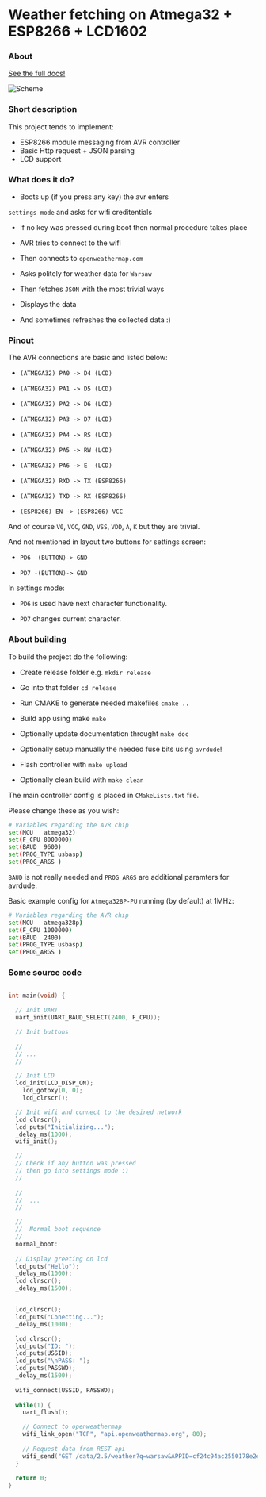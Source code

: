# Weather fetching on Atmega32 + ESP8266 + LCD1602

### About

[See the full docs!](http://styczynski.ml/avr-weather-esp8266/)

![Scheme](http://styczynski.ml/avr-weather-esp8266/scheme.svg)

### Short description

This project tends to implement:

* ESP8266 module messaging from AVR controller
* Basic Http request + JSON parsing
* LCD support

### What does it do?

* Boots up (if you press any key) the avr enters 

`settings mode` and asks for wifi creditentials 

* If no key was pressed during boot then normal procedure takes place
 
* AVR tries to connect to the wifi 

* Then connects to `openweathermap.com` 

* Asks politely for weather data for `Warsaw` 

* Then fetches `JSON` with the most trivial ways 

* Displays the data 

* And sometimes refreshes the collected data :) 

### Pinout

The AVR connections are basic and listed below:
  
  
  
* `(ATMEGA32) PA0 -> D4 (LCD)` 

* `(ATMEGA32) PA1 -> D5 (LCD)` 

* `(ATMEGA32) PA2 -> D6 (LCD)` 

* `(ATMEGA32) PA3 -> D7 (LCD)`  

* `(ATMEGA32) PA4 -> RS (LCD)` 

* `(ATMEGA32) PA5 -> RW (LCD)` 

* `(ATMEGA32) PA6 -> E  (LCD)` 

* `(ATMEGA32) RXD -> TX (ESP8266)` 

* `(ATMEGA32) TXD -> RX (ESP8266)` 

* `(ESP8266) EN -> (ESP8266) VCC` 





And of course `V0`, `VCC`, `GND`, `VSS`, `VDD`, `A`, `K` but they are trivial.

And not mentioned in layout two buttons for settings screen:
* `PD6 -(BUTTON)-> GND` 

* `PD7 -(BUTTON)-> GND`





In settings mode:
  
* `PD6` is used have next character functionality. 

* `PD7` changes current character.




### About building

To build the project do the following: 
  
* Create release folder e.g. `mkdir release` 

* Go into that folder `cd release` 

* Run CMAKE to generate needed makefiles `cmake ..` 

* Build app using make `make` 

* Optionally update documentation throught `make doc` 

* Optionally setup manually the needed fuse bits using `avrdude`! 

* Flash controller with `make upload` 

* Optionally clean build with `make clean` 




The main controller config is placed in `CMakeLists.txt` file.
 
 
 
Please change these as you wish:

```bash
# Variables regarding the AVR chip
set(MCU   atmega32)
set(F_CPU 8000000)
set(BAUD  9600)
set(PROG_TYPE usbasp)
set(PROG_ARGS )
```
 
 
`BAUD` is not really needed and `PROG_ARGS` are additional paramters for avrdude.
 
 
 
Basic example config for `Atmega328P-PU` running (by default) at 1MHz:

```bash
# Variables regarding the AVR chip
set(MCU   atmega328p)
set(F_CPU 1000000)
set(BAUD  2400)
set(PROG_TYPE usbasp)
set(PROG_ARGS )
```

### Some source code

```c

int main(void) {

  // Init UART
  uart_init(UART_BAUD_SELECT(2400, F_CPU));

  // Init buttons
  
  //
  // ...
  //

  // Init LCD
  lcd_init(LCD_DISP_ON);
	lcd_gotoxy(0, 0);
	lcd_clrscr();

  // Init wifi and connect to the desired network
  lcd_clrscr();
  lcd_puts("Initializing...");
  _delay_ms(1000);
  wifi_init();

  //
  // Check if any button was pressed
  // then go into settings mode :)
  //
   
  //
  //  ...
  //

  //
  //  Normal boot sequence
  //
  normal_boot:
  
  // Display greeting on lcd
  lcd_puts("Hello");
  _delay_ms(1000);
  lcd_clrscr();
  _delay_ms(1500);


  lcd_clrscr();
  lcd_puts("Conecting...");
  _delay_ms(1000);

  lcd_clrscr();
  lcd_puts("ID: ");
  lcd_puts(USSID);
  lcd_puts("\nPASS: ");
  lcd_puts(PASSWD);
  _delay_ms(1500);
  
  wifi_connect(USSID, PASSWD);
  
  while(1) {
    uart_flush();

    // Connect to openweathermap
    wifi_link_open("TCP", "api.openweathermap.org", 80);
    
    // Request data from REST api
    wifi_send("GET /data/2.5/weather?q=warsaw&APPID=cf24c94ac2550178e2ea4e970cd0f416 HTTP/1.1\r\nHost: api.openweathermap.org\r\nConnection: keep-alive\r\nCache-Control: max-age=0\r\n\r\n\r\n");
  }
  
  return 0;
}
```

